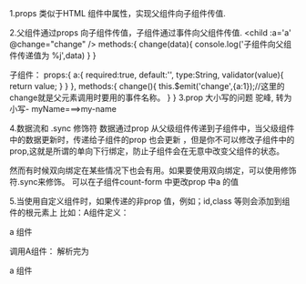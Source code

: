 1.props 类似于HTML 组件中属性，实现父组件向子组件传值.

2.父组件通过props 向子组件传值，子组件通过事件向父组件传值.
  <child :a='a'  @change="change" />
     methods:{
        change(data){
           console.log('子组件向父组件传递值为 %j',data)
        }
     }

   子组件：
     props:{
       a:{
         required:true,
         default:'',
         type:String,
         validator(value){
           return value;
         }
       }
     },
     methods:{
        change(){
          this.$emit('change',{a:1});//这里的change就是父元素调用时要用的事件名称。
        }
     }
3.prop 大小写的问题
   驼峰,   转为小写-   myName===>my-name

4.数据流和 .sync 修饰符
数据通过prop 从父级组件传递到子组件中，当父级组件中的数据更新时，传递给子组件的prop 也会更新
，但是你不可以修改子组件中的prop,这就是所谓的单向下行绑定，防止子组件会在无意中改变父组件的状态。

然而有时候双向绑定在某些情况下也会有用。如果要使用双向绑定，可以使用修饰符.sync来修饰。
<count-form :a.sync="a" />
可以在子组件count-form 中更改prop 中a 的值

5.当使用自定义组件时，如果传递的非prop 值，例如；id,class 等则会添加到组件的根元素上
比如：A组件定义：
   <div>
     <p>a 组件</p>
   <div>
   调用A组件：
     <A class="abc"/>
     解析完为
        <div class="abc"><p>a 组件</p></div>